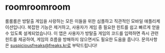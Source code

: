 # roomroomroom
룸룸룸은 방탈출 게임을 사랑하는 모든 이들을 위한 심플하고 직관적인 모바일 애플리케이션입니다. 복잡한 기능은 제거하고, 사용자가 게임 중 필요한 힌트를 쉽고 빠르게 얻을 수 있도록 설계되었습니다. 이 앱은 사용자가 방탈출 게임의 코드를 입력하면 즉시 관련 힌트를 제공하여, 게임의 흐름을 방해하지 않으면서도 필요한 도움을 줍니다.
문의사항은 suspiciousfreaks@freaks.kr로 부탁드립니다!
